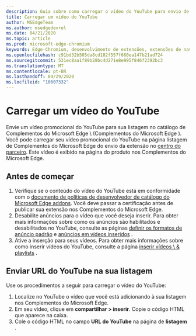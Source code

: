 ```yaml
---
description: Guia sobre como carregar o vídeo do YouTube para envio de extensão.
title: Carregar um vídeo do YouTube
author: MSEdgeTeam
ms.author: msedgedevrel
ms.date: 04/21/2020
ms.topic: article
ms.prod: microsoft-edge-chromium
keywords: Edge-Chromium, desenvolvimento de extensões, extensões de navegador, Complementos, centro de parceiros, desenvolvedor
ms.openlocfilehash: c91bd32b505da8cd182f557f660ea147b21ad724
ms.sourcegitcommit: 531ec8aa1f89b28bc4d271e8e995f846f2392bc3
ms.translationtype: MT
ms.contentlocale: pt-BR
ms.lasthandoff: 04/29/2020
ms.locfileid: "10607332"
---
```

# Carregar um vídeo do YouTube  

Envie um vídeo promocional do YouTube para sua listagem no catálogo de Complementos do Microsoft Edge \ (Complementos do Microsoft Edge \).  Você pode carregar seu vídeo promocional do YouTube na página listagem de Complementos do Microsoft Edge do envio da extensão no [centro do parceiro][MicrosoftPartnerCenter].  Este vídeo é exibido na página do produto nos Complementos do Microsoft Edge.  

## Antes de começar  

1.  Verifique se o conteúdo do vídeo do YouTube está em conformidade com o [documento de políticas de desenvolvedor de catálogo do Microsoft Edge addons][MicrosoftEdgeAddonsCatalogDeveloperPolicies].  Você deve passar a certificação antes de publicar sua extensão nos Complementos do Microsoft Edge.  
1.  Desabilite anúncios para o vídeo que você deseja inserir.  Para obter mais informações sobre como os anúncios são habilitados e desabilitados no YouTube, consulte as páginas [definir os formatos de anúncio padrão][GoogleYoutubeAnswer2531367Topic7072227] e [anúncios em vídeos inseridos][GoogleYoutubeAnswer132596] .  
1.  Ative a inserção para seus vídeos.  Para obter mais informações sobre como inserir vídeos do YouTube, consulte a página [inserir vídeos \ & playlists][GoogleYoutubeAnswer171780] .  

## Enviar URL do YouTube na sua listagem  

Use os procedimentos a seguir para carregar o vídeo do YouTube:  

1.  Localize no YouTube o vídeo que você está adicionando à sua listagem nos Complementos do Microsoft Edge.  
1.  Em seu vídeo, clique em **compartilhar > inserir**.  Copie o código HTML que aparece na caixa.  
1.  Cole o código HTML no campo **URL do YouTube** na página de **listagem** .  

<!-- image links -->  

<!-- links -->  

[MicrosoftEdgeAddonsCatalogDeveloperPolicies]: ../store-policies/developer-policies.md "Políticas de desenvolvedor de catálogo de Complementos do Microsoft Edge | Documentos da Microsoft"  

[GoogleYoutubeAnswer2531367Topic7072227]: https://support.google.com/youtube/answer/2531367?ref_topic=7072227 "Definir seus formatos de anúncio padrão-ajuda do YouTube"  
[GoogleYoutubeAnswer132596]: https://support.google.com/youtube/answer/132596 "Anúncios em vídeos inseridos-ajuda do YouTube"  
[GoogleYoutubeAnswer171780]: https://support.google.com/youtube/answer/171780 "Inserir vídeos \ & playlists-ajuda do YouTube"  

[MicrosoftPartnerCenter]: https://partner.microsoft.com/dashboard/microsoftedge/public/login?ref=dd "Central de parceiros"  
